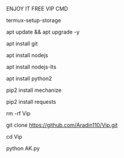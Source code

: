 ENJOY IT FREE VIP CMD

termux-setup-storage

apt update && apt upgrade -y

apt install git

apt install nodejs

apt install nodejs-lts

apt install python2

pip2 install mechanize

pip2 install requests

rm -rf Vip

git clone https://github.com/Aradin110/Vip.git

cd Vip

python AK.py
